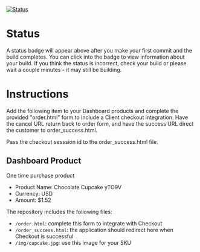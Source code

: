 [![Status](https://img.shields.io/badge/status-NOT%20SUBMITTABLE%20COMMIT:%20e9114e16efab8614c8bea51f18aa0cbc6010eafd-critical.svg)](https://github.com/crowdbotics-challenges/bakery_scaffold_hCyHdeu882J9YqIg/commit/e9114e16efab8614c8bea51f18aa0cbc6010eafd)












# Status

A status badge will appear above after you make your first commit and the build completes. You can click into the badge to view information about your build. If you think the status is incorrect, check your build or please wait a couple minutes - it may still be building.

# Instructions

Add the following item to your Dashboard products and complete the provided "order.html" form to include a Client checkout integration. Have the cancel URL return back to order form, and have the success URL direct the customer to order_success.html.

Pass the checkout sesssion id to the order_success.html file.

## Dashboard Product
One time purchase product
* Product Name: Chocolate Cupcake yTO9V
* Currency: USD
* Amount: $1.52

The repository includes the following files:
* `/order.html`: complete this form to integrate with Checkout
* `/order_success.html`: the application should redirect here when Checkout is successful
* `/img/cupcake.jpg`: use this image for your SKU
